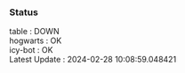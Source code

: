 ### Status


table : DOWN  
hogwarts : OK  
icy-bot : OK  
Latest Update : 2024-02-28 10:08:59.048421
